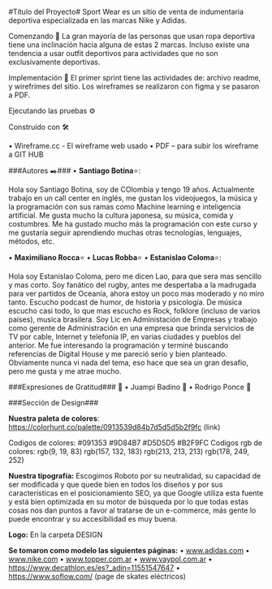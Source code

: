 #Título del Proyecto#
Sport Wear es un sitio de venta de indumentaria deportiva especializada en las marcas Nike y Adidas.

Comenzando 🚀
La gran mayoría de las personas que usan ropa deportiva tiene una inclinación hacia alguna de estas 2 marcas. Incluso existe una tendencia a usar outfit deportivos para actividades que no son exclusivamente deportivas.

Implementación 🔧
El primer sprint tiene las actividades de: archivo readme, y wirefrimes del sitio.
Los wireframes se realizaron con figma y se pasaron a PDF.

Ejecutando las pruebas ⚙️

Construido con 🛠️

• Wireframe.cc - El wireframe web usado
• PDF – para subir los wireframe a GIT HUB

###Autores ✒️###
• **Santiago Botina**⭐:

Hola soy Santiago Botina, soy de COlombia y tengo 19 años. Actualmente trabajo en un call center en inglés, me gustan los videojuegos, la música y la programación con sus ramas como Machine learning e inteligencia artificial. Me gusta mucho la cultura japonesa, su música, comida y costumbres. Me ha gustado mucho más la programación con este curso y me gustaría seguir aprendiendo muchas otras tecnologías, lenguajes, métodos, etc.

• **Maximiliano Rocca**⭐
• **Lucas Robba**⭐
• **Estanislao Coloma**⭐:

Hola soy Estanislao Coloma, pero me dicen Lao, para que sera mas sencillo y mas corto. Soy fanático del rugby, antes me despertaba a la madrugada para ver partidos de Oceanía, ahora estoy un poco mas moderado y no miro tanto. Escucho podcast de humor, de historia y psicología. De música escucho casi todo, lo que mas escucho es Rock, folklore (incluso de varios países), musica brasilera. Soy Lic en Administación de Empresas y trabajo como gerente de Administración en una empresa que brinda servicios de TV por cable, Internet y telefonía IP, en varias ciudades y pueblos del anterior. Me fue interesando la programación y terminé buscando referencias de Digital House y me pareció serio y bien planteado. Obviamente nunca vi nada del tema, eso hace que sea un gran desafio, pero me gusta y me atrae mucho.

###Expresiones de Gratitud### 🎁
• Juampi Badino 📢
• Rodrigo Ponce 📢

###Sección de Design###

**Nuestra paleta de colores**:  https://colorhunt.co/palette/0913539d84b7d5d5d5b2f9fc (link)

Codigos de colores:       #091353               #9D84B7            #D5D5D5               #B2F9FC
Codigos rgb de colores: rgb(9, 19, 83)     rgb(157, 132, 183)    rgb(213, 213, 213)     rgb(178, 249, 252)


**Nuestra tipografía:** Escogimos Roboto por su neutralidad, su capacidad de ser modificada y que quede bien en todos los diseños y por sus características en el posicionamiento SEO, ya que Google utiliza esta fuente y está bien optimizada en su motor de búsqueda por lo que todas estas cosas nos dan puntos a favor al tratarse de un e-commerce, más gente lo puede encontrar y su accesibilidad es muy buena.

**Logo:** En la carpeta DESIGN

**Se tomaron como modelo las siguientes páginas:**
• www.adidas.com
• www.nike.com
• www.topper.com.ar
• www.vaypol.com.ar
• https://www.decathlon.es/es?_adin=11551547647
• https://www.soflow.com/   (page de skates eléctricos) 